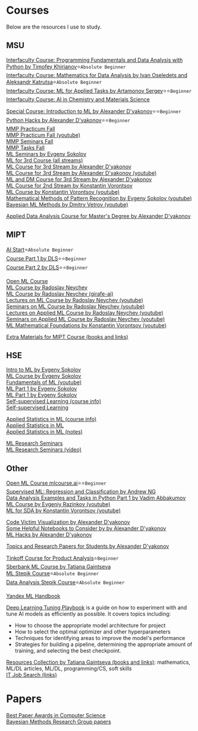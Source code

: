 # Courses
Below are the resources I use to study.

## MSU
[Interfaculty Course: Programming Fundamentals and Data Analysis with Python by Timofey Khirianov](https://github.com/MSUcourses/Data-Analysis-with-Python/tree/main/Python):star:`Absolute Beginner`<br/> 
[Interfaculty Course: Mathematics for Data Analysis by Ivan Oseledets and Aleksandr Katrutsa](https://github.com/MSUcourses/Data-Analysis-with-Python/tree/main/Math):star:`Absolute Beginner`<br/>
[Interfaculty Course: ML for Applied Tasks by Artamonov Sergey](https://github.com/MSUcourses/Data-Analysis-with-Python/tree/main/Machine%20Learning):star::star:`Beginner`<br/>
[Interfaculty Course: AI in Chemistry and Materials Science](https://teach-in.ru/course/ai-in-chemistry-and-materials-science/lecture)<br/>

[Special Course: Introduction to ML by Alexander D'yakonov](https://github.com/Dyakonov/IML/tree/master/2021):star::star:`Beginner`<br/>
[Python Hacks by Alexander D'yakonov](https://github.com/Dyakonov/python_hacks):star::star:`Beginner`<br/>
[MMP Practicum Fall](https://github.com/mmp-practicum-team/mmp_practicum_fall_2022)<br/>
[MMP Practicum Fall (youtube)](https://www.youtube.com/playlist?list=PLVF5PzSHILHSstCI65QmxMRHhwX4KJ5E1)<br/>
[MMP Seminars Fall](https://github.com/mmp-mmro-team/mmp_mmro_fall_2022) <br/>
[MMP Tasks Fall](https://github.com/mmp-practicum-team/mmp_practicum_fall_2022/tree/main/Tasks)<br/>
[ML Seminars by Evgeny Sokolov](https://github.com/esokolov/ml-course-msu)<br/>
[ML for 3rd Course (all streams)](https://github.com/MSU-ML-COURSE/ML-COURSE-22-23)<br/>
[ML Course for 3rd Stream by Alexander D'yakonov](https://github.com/Dyakonov/MSUML)<br/>
[ML Course for 3rd Stream by Alexander D'yakonov (youtube)](https://youtube.com/playlist?list=PLhe7c-LCgl4Ic-FRawaaEhUmDCQmGMtzx)<br/>
[ML and DM Course for 3rd Stream by Alexander D'yakonov](https://github.com/Dyakonov/MLDM)<br/>
[ML Course for 2nd Stream by Konstantin Vorontsov](https://github.com/MSU-ML-COURSE/ML-COURSE-22-23/blob/main/2_stream.md)<br/>
[ML Course by Konstantin Vorontsov (youtube)](https://youtube.com/playlist?list=PLzdAwQrglFyLIM3ZH4iwJ2b2oyQDO054n)<br/>
[Mathematical Methods of Pattern Recognition by Evgeny Sokolov (youtube)](https://youtube.com/playlist?list=PLhe7c-LCgl4K7uHeswQUtYDlIqJOcdrSp)<br/>
[Bayesian ML Methods by Dmitry Vetrov (youtube)](https://youtube.com/playlist?list=PLhe7c-LCgl4K-0sJmEu-KVSTVIBt5M8yc)<br/>

[Applied Data Analysis Course for Master's Degree by Alexander D'yakonov](https://github.com/Dyakonov/PZAD)<br/>

## MIPT
[AI Start](https://stepik.org/course/125587/):star:`Absolute Beginner`<br/>
[Course Part 1 by DLS](https://stepik.org/course/135003):star::star:`Beginner`<br/>
[Course Part 2 by DLS](https://stepik.org/course/160792):star::star:`Beginner`<br/>

[Open ML Course](https://github.com/Atmyre/open-ml-course)<br/>
[ML Course by Radoslav Neychev](https://github.com/neychev/prev__ml-mipt)<br/>
[ML Course by Radoslav Neychev (girafe-ai)](https://github.com/girafe-ai/ml-course)<br/>
[Lectures on ML Course by Radoslav Neychev (youtube)](https://youtube.com/playlist?list=PL4_hYwCyhAvZyW6qS58x4uElZgAkMVUvj)<br/>
[Seminars on ML Course by Radoslav Neychev (youtube)](https://youtube.com/playlist?list=PL4_hYwCyhAvYPOWn6e44RKxEfRWEsPA1z)<br/>
[Lectures on Applied ML Course by Radoslav Neychev (youtube)](https://youtube.com/playlist?list=PL4_hYwCyhAvY7k32D65q3xJVo8X8dc3Ye)<br/>
[Seminars on Applied ML Course by Radoslav Neychev (youtube)](https://youtube.com/playlist?list=PL4_hYwCyhAvZLp0CTIDVQr9FtDR_7DaUr)<br/>
[ML Mathematical Foundations by Konstantin Vorontsov (youtube)](https://youtube.com/playlist?list=PLk4h7dmY2eYHHTyfLyrl7HmP-H3mMAW08)<br/>

[Extra Materials for MIPT Course (books and links)](https://github.com/Atmyre/open-ml-course/blob/master/extra_materials.md)<br/>

## HSE
[Intro to ML by Evgeny Sokolov](https://github.com/esokolov/ml-minor-hse)<br/>
[ML Course by Evgeny Sokolov](https://github.com/esokolov/ml-course-hse)<br/>
[Fundamentals of ML (youtube)](https://youtube.com/playlist?list=PLEwK9wdS5g0oCRxBzxsq9lkJkzMgzWiyg)<br/>
[ML Part 1 by Evgeny Sokolov](http://wiki.cs.hse.ru/%D0%9C%D0%B0%D1%88%D0%B8%D0%BD%D0%BD%D0%BE%D0%B5_%D0%BE%D0%B1%D1%83%D1%87%D0%B5%D0%BD%D0%B8%D0%B5_1)<br/>
[ML Part 1 by Evgeny Sokolov](http://wiki.cs.hse.ru/%D0%9C%D0%B0%D1%88%D0%B8%D0%BD%D0%BD%D0%BE%D0%B5_%D0%BE%D0%B1%D1%83%D1%87%D0%B5%D0%BD%D0%B8%D0%B5_2)<br/>
[Self-supervised Learning (course info)](http://wiki.cs.hse.ru/%D0%9C%D0%B5%D1%82%D0%BE%D0%B4%D1%8B_%D0%BF%D1%80%D0%B5%D0%B4%D0%BE%D0%B1%D1%83%D1%87%D0%B5%D0%BD%D0%B8%D1%8F_%D0%B1%D0%B5%D0%B7_%D1%83%D1%87%D0%B8%D1%82%D0%B5%D0%BB%D1%8F_22/23)<br/>
[Self-supervised Learning](https://github.com/ashaba1in/hse-ssl)<br/>

[Applied Statistics in ML (course info)](http://wiki.cs.hse.ru/%D0%9F%D1%80%D0%B8%D0%BA%D0%BB%D0%B0%D0%B4%D0%BD%D0%B0%D1%8F_%D1%81%D1%82%D0%B0%D1%82%D0%B8%D1%81%D1%82%D0%B8%D0%BA%D0%B0_%D0%B2_%D0%BC%D0%B0%D1%88%D0%B8%D0%BD%D0%BD%D0%BE%D0%BC_%D0%BE%D0%B1%D1%83%D1%87%D0%B5%D0%BD%D0%B8%D0%B8_22/23)<br/>
[Applied Statistics in ML](https://github.com/ZolotarevStat/psmo_22_23)<br/>
[Applied Statistics in ML (notes)](https://exuberant-arthropod-be8.notion.site/22-23-062ad600596f4e1ea6b4f45c67acc1ba)<br/>

[ML Research Seminars](https://github.com/bayesgroup/HSE_ML_research_seminar_22_23/tree/main)<br/>
[ML Research Seminars (video)](https://disk.yandex.ru/d/IYms19Z954T7AA)<br/>

## Other

[Open ML Course mlcourse.ai](https://ods.ai/tracks/mlcourse_ai):star::star:`Beginner`<br/>
[Supervised ML: Regression and Classification by Andrew NG](https://www.coursera.org/learn/machine-learning#instructors)<br/>
[Data Analysis Examples and Tasks in Python Part 1 by Vadim Abbakumov](https://compscicenter.ru/courses/data-mining-python/2018-spring/)<br/>
[ML Course by Evgeniy Razinkov (youtube)](https://www.youtube.com/@razinkov/videos)<br/>
[ML for SDA by Konstantin Vorontsov (youtube)](https://youtube.com/playlist?list=PLJOzdkh8T5krxc4HsHbB8g8f0hu7973fK)<br/>

[Code Victim Visualization by Alexander D'yakonov](https://github.com/Dyakonov/visualization/blob/master/code_victim_visualization.ipynb)<br/>
[Some Helpful Notebooks to Consider by by Alexander D'yakonov](https://github.com/Dyakonov/notebooks)<br/>
[ML Hacks by Alexander D'yakonov](https://github.com/Dyakonov/ml_hacks)<br/>

[Topics and Research Papers for Students by Alexander D'yakonov](https://github.com/Dyakonov/MSU)<br/>

[Tinkoff Course for Product Analysis](https://youtube.com/playlist?list=PLW0TR9r0Cc0YhsqTgNodURDGaaN7BkkiG):star:`Beginner`<br/> 
[Sberbank ML Course by Tatiana Gaintseva](https://github.com/Atmyre/Sberbank-ML)<br/>
[ML Stepik Course](https://stepik.org/course/8057):star:`Absolute Beginner`<br/> 
[Data Analysis Stepik Course](https://stepik.org/course/126333):star:`Absolute Beginner`<br/> 

[Yandex ML Handbook](https://academy.yandex.ru/handbook/ml)<br/>

[Deep Learning Tuning Playbook](https://github.com/google-research/tuning_playbook#choosing-a-model-architecture)
is a guide on how to experiment with and tune AI models as efficiently as possible. It covers topics including: 
- How to choose the appropriate model architecture for project
- How to select the optimal optimizer and other hyperparameters
- Techniques for identifying areas to improve the model's performance
- Strategies for building a pipeline, determining the appropriate amount of training, and selecting the best checkpoint.

[Resources Collection by Tatiana Gaintseva (books and links)](https://github.com/Atmyre/ml-dl-resources-rus): mathematics, ML/DL articles, ML/DL, programming/CS, soft skills<br/>
[IT Job Search (links)](https://github.com/Atmyre/it-job-search)<br/>

# Papers

[Best Paper Awards in Computer Science](https://jeffhuang.com/best_paper_awards/)<br/>
[Bayesian Methods Research Group papers](https://github.com/bayesgroup/papers)<br/>

